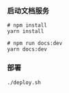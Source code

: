 ### 启动文档服务

```
# npm install
yarn install

# npm run docs:dev
yarn docs:dev
```

### 部署

```
./deploy.sh
```

